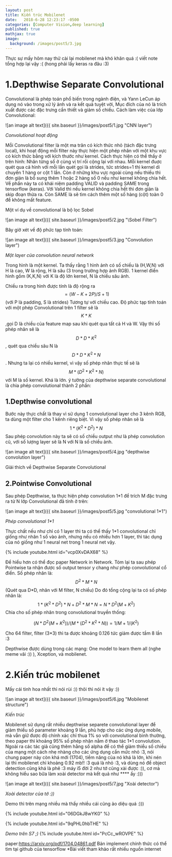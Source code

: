 ```yaml
---
layout: post
title: Kiến trúc Mobilenet
date:   2018-6-28 12:23:17 -0500
categories: [Computer Vision,deep learning]
published: true
mathjax: true
image:
  background: /images/post5/3.jpg
---
```


Thực sự mấy hôm nay thử cài lại mobilenet mà khó khăn quá :( viết note tổng hợp lại vậy :( (hong phải lấy keras ra đâu :3)
# 1.Depthwise Separate Convolutional


Convolutional là phép toán phổ biến trong ngành điện, và Yann LeCun áp dụng nó vào trong xử lý ảnh và ra kết quả tuyệt vời, Mục đích của nó là trích xuất được các đặc trưng cần thiết và giảm số chiều.
Cách làm việc của lớp Convolutional:

![an image alt text]({{ site.baseurl }}/images/post5/1.jpg "CNN layer")

_Convolutional hoạt động_

Mỗi Convolutional filter là một ma trân có kích thức nhỏ (tách đặc trưng local), khi hoạt động mỗi filter này thực hiện một phép nhân với một khu vực có kích thức bằng với kích thước như kernel. Cách thực hiện có thể thấy ở trên hình: Nhân từng số ở cùng vị trí rồi cộng lại với nhau. Mỗi kernel đuợc quét qua cả hình với mỗi lần quét gọi là strides, tức strides=1 thì kernel di chuyển 1 hàng or cột 1 lần. Còn ở những khu vực ngoài cùng nếu thiếu thì đơn giản là bổ sung thêm 1 hoặc 2 hàng số 0 nếu như kernel không chia hết. Về phần này ta có khái niệm padding VALID và padding SAME trong tensorflow (keras). Với Valid thì nếu kernel không chia hết thì đơn giản là skip đoạn thừa ra. Còn SAME là sẽ tìm cách thêm một số hàng (cột) toàn 0 để không mất feature.

Một ví dụ về convolutional là bộ lọc Sobel

![an image alt text]({{ site.baseurl }}/images/post5/2.jpg "\Sobel Filter")

Bây giờ xét về độ phức tạp tính toán:

![an image alt text]({{ site.baseurl }}/images/post5/3.jpg "Convolution layer")

_Một layer của convolution neural network_

Trong hình là một kernel. Ta thấy rằng 1 hình ảnh có số chiều là (H,W,N) với H là cao, W là rộng, H là sâu (3 trong trường hợp ảnh RGB). 1 kernel điển hình gồm (K,K,N) với K là độ lớn kernel, N là chiều sâu ảnh.

Chiều ra trong hình được tính là độ rộng ra  $$= (W - K+2P)/S+1)$$  (với P là padding, S là strides)
Tương tự với chiều cao. Độ phức tạp tính toán với một phép Convolutional trên 1 filter sẽ là $$K * K $$ ,gọi D là chiều của feature map sau khi quét qua tất cả H và W. Vậy thì số phép nhân sẽ là $$ D * D * K^2 $$ , quét qua chiều sâu N là $$ D * D * K^2 *N $$. Nhưng ta lại có nhiều kernel, vì vậy số phép nhân thực tế sẽ là $$ M*(D^2*K^2*N) $$ với M là số kernel.
Khá là lớn. ý tưởng của depthwise separate convolutional là chia phép convolutional thành 2 phần:
## 1.Depthwise convolutional

   Bước này thực chất là thay vì sử dụng 1 convolutional layer cho 3 kênh RGB, ta dùng một filter cho 1 kênh riêng biệt. Vì vậy số phép nhân sẽ là $$ 1*(K^2 * D^2) *N $$ 
Sau phép convolution này ta sẽ có số chiều output như là phép convolution cũ, với số lượng layer sẽ là N với N là số chiều ảnh.

![an image alt text]({{ site.baseurl }}/images/post5/4.jpg "depthwise convolution layer")

Giải thích về Depthwise Separate Convolutional
## 2.Pointwise Convolutional 
Sau phép Depthwise, ta thực hiện phép convolution 1*1 để trích M đặc trưng ra từ N lớp Convolutional đã tính ở trên:

![an image alt text]({{ site.baseurl }}/images/post5/5.jpg "convolutional 1*1")

_Phép convolutional 1*1_

Thực chất nếu như chỉ có 1 layer thì ta có thể thấy 1*1 convolutional chỉ giống như nhân 1 số vào ảnh, nhưng nếu có nhiều hơn 1 layer, thì tác dụng của nó giống như 1 neural net trong 1 neural net vậy.

{% include youtube.html id="vcp0XvDAX68" %}

Để hiểu hơn có thể đọc paper Network in Network.
Tóm lại ta sau phép Pointwise ta nhận được số output tensor y chang như phép convolutional cổ điển.
Số phép nhân là: $$ D^2* M * N $$  (Quét qua D*D, nhân với M filter, N chiều)
Do đó tổng cộng lại ta có số phép nhân là: $$ 1*(K^2 * D^2) * N + D^2 * M* N = N*D^2(M+K^2) $$
Chia cho số phép nhân trong convolutional truyền thống:

$$ (N*D^2(M+K^2)) / (M*(D^2*K^2*N)) = 1/M + 1/(K^2) $$

Cho 64 filter, filter (3*3) thì ta được khoảng 0.126 tức giảm được tầm 8 lần :3



Depthwise được dùng trong các mạng: One model to learn them all (nghe meme vãi :)) ), Xception, và mobilenet.

# 2.Kiến trúc mobilenet

Mấy cái tinh hoa nhất thì nói rùi :)) thôi thì nói ít vậy :))

![an image alt text]({{ site.baseurl }}/images/post5/6.jpg "Mobilenet structure")

_Kiến trúc_

Mobilenet sử dụng rất nhiều depthwise separete convolutional layer để giảm thiểu số parameter khoảng 9 lần, phù hợp cho các ứng dụng mobile, mà vẫn giữ được độ chính xác chỉ thua 1% so với convolutional bình thường, theo paper thì khoảng 95% số phép nhân nằm ở thao tác 1*1 convolution. Ngoài ra các tác giả cũng thêm hằng số alpha để có thể giảm thiểu số chiều của mạng một cách nhẹ nhàng cho các ứng dụng cần mức nhỏ :3, nói chung paper này còn khá mới (1704), tiềm năng của nó khá là lớn, khi nén lại thì mobilenet chỉ khoảng 0.92 mb!! :3 quá là nhỏ :3, và dùng nó để object detection cũng khá là phê :3 máy i5 đời 2 như tớ cũng xài được :)), cơ mà không hiểu sao bữa làm xoài detector mà kết quả như **** ấy :)))

![an image alt text]({{ site.baseurl }}/images/post5/7.jpg "Xoài detector")

_Xoài detector của tớ :))_

Demo thì trên mạng nhiều mà thấy nhiều cái cũng ảo diệu quá :)))

{% include youtube.html id="06DGkJ8wYK0" %}


{% include youtube.html id="9qPHL0hbTHE" %}

_Demo trên S7 ;)_
{% include youtube.html id="PcCc_wROVPE" %}

paper:https://arxiv.org/pdf/1704.04861.pdf
Bản implement chính thức có thể tìm tại github của tensorflow
*Bài viết tham khảo rất nhiều nguồn internet